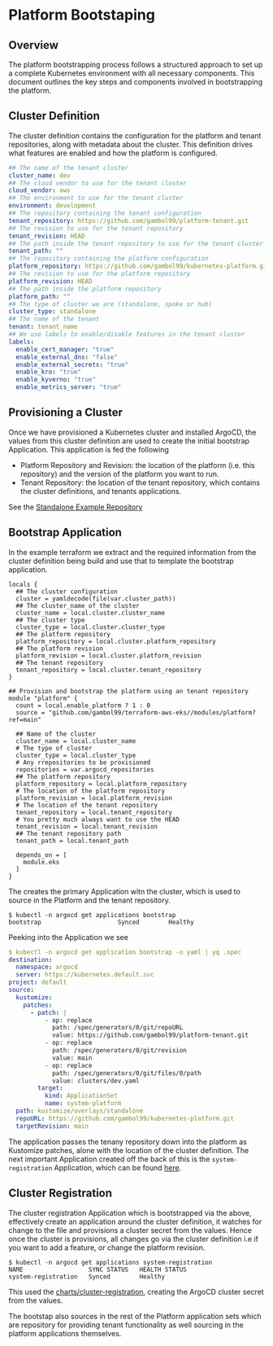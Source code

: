 # Platform Bootstaping

## Overview

The platform bootstrapping process follows a structured approach to set up a complete Kubernetes environment with all necessary components. This document outlines the key steps and components involved in bootstrapping the platform.

## Cluster Definition

The cluster definition contains the configuration for the platform and tenant repositories, along with metadata about the cluster. This definition drives what features are enabled and how the platform is configured.

```YAML
## The name of the tenant cluster
cluster_name: dev
## The cloud vendor to use for the tenant cluster
cloud_vendor: aws
## The environment to use for the tenant cluster
environment: development
## The repository containing the tenant configuration
tenant_repository: https://github.com/gambol99/platform-tenant.git
## The revision to use for the tenant repository
tenant_revision: HEAD
## The path inside the tenant repository to use for the tenant cluster
tenant_path: ""
## The repository containing the platform configuration
platform_repository: https://github.com/gambol99/kubernetes-platform.git
## The revision to use for the platform repository
platform_revision: HEAD
## The path inside the platform repository
platform_path: ""
## The type of cluster we are (standalone, spoke or hub)
cluster_type: standalone
## The name of the tenant
tenant: tenant_name
## We use labels to enable/disable features in the tenant cluster
labels:
  enable_cert_manager: "true"
  enable_external_dns: "false"
  enable_external_secrets: "true"
  enable_kro: "true"
  enable_kyverno: "true"
  enable_metrics_server: "true"
```

## Provisioning a Cluster

Once we have provisioned a Kubernetes cluster and installed ArgoCD, the values from this cluster definition are used to create the initial bootstrap Application. This application is fed the following

- Platform Repository and Revision: the location of the platform (i.e. this repository) and the version of the platform you want to run.
- Tenant Repository: the location of the tenant repository, which contains the cluster definitions, and tenants applications.

See the [Standalone Example Repository](https://github.com/gambol99/platform-tenant)

## Bootstrap Application

In the example terraform we extract and the required information from the cluster definition being build and use that to template the bootstrap application.

```hcl
locals {
  ## The cluster configuration
  cluster = yamldecode(file(var.cluster_path))
  ## The cluster_name of the cluster
  cluster_name = local.cluster.cluster_name
  ## The cluster type
  cluster_type = local.cluster.cluster_type
  ## The platform repository
  platform_repository = local.cluster.platform_repository
  ## The platform revision
  platform_revision = local.cluster.platform_revision
  ## The tenant repository
  tenant_repository = local.cluster.tenant_repository
}

## Provision and bootstrap the platform using an tenant repository
module "platform" {
  count = local.enable_platform ? 1 : 0
  source = "github.com/gambol99/terraform-aws-eks//modules/platform?ref=main"

  ## Name of the cluster
  cluster_name = local.cluster_name
  # The type of cluster
  cluster_type = local.cluster_type
  # Any rrepositories to be provisioned
  repositories = var.argocd_repositories
  ## The platform repository
  platform_repository = local.platform_repository
  # The location of the platform repository
  platform_revision = local.platform_revision
  # The location of the tenant repository
  tenant_repository = local.tenant_repository
  # You pretty much always want to use the HEAD
  tenant_revision = local.tenant_revision
  ## The tenant repository path
  tenant_path = local.tenant_path

  depends_on = [
    module.eks
  ]
}
```

The creates the primary Application witn the cluster, which is used to source in the Platform and the tenant repository.

```shell
$ kubectl -n argocd get applications bootstrap
bootstrap                     Synced        Healthy
```

Peeking into the Application we see

```yaml
$ kubectl -n argocd get application bootstrap -o yaml | yq .spec
destination:
  namespace: argocd
  server: https://kubernetes.default.svc
project: default
source:
  kustomize:
    patches:
      - patch: |
          - op: replace
            path: /spec/generators/0/git/repoURL
            value: https://github.com/gambol99/platform-tenant.git
          - op: replace
            path: /spec/generators/0/git/revision
            value: main
          - op: replace
            path: /spec/generators/0/git/files/0/path
            value: clusters/dev.yaml
        target:
          kind: ApplicationSet
          name: system-platform
  path: kustomize/overlays/standalone
  repoURL: https://github.com/gambol99/kubernetes-platform.git
  targetRevision: main
```

The application passes the tenany repository down into the platform as Kustomize patches, alone with the location of the cluster definition. The next important Application created off the back of this is the `system-registration` Application, which can be found [here](https://github.com/gambol99/kubernetes-platform/blob/main/apps/registration/standalone/registration.yaml).

## Cluster Registration

The cluster registration Application which is bootstrapped via the above, effectively create an application around the cluster definition, it watches for change to the file and provisions a cluster secret from the values. Hence once the cluster is provisions, all changes go via the cluster definition i.e if you want to add a feature, or change the platform revision.

```shell
$ kubectl -n argocd get applications system-registration
NAME                  SYNC STATUS   HEALTH STATUS
system-registration   Synced        Healthy
```

This used the [charts/cluster-registration](https://github.com/gambol99/kubernetes-platform/tree/main/charts/cluster-registration), creating the ArgoCD cluster secret from the values.

The bootstap also sources in the rest of the Platform application sets which are repository for providing tenant functionality as well sourcing in the platform applications themselves.
